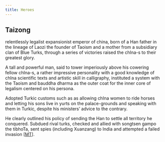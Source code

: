 ```yaml
---
title: Heroes
---
```


## Taizong
relentlessly legalist expansionist emperor of china,  born of a Han father in the lineage of Laozi the founder of Taoism and a mother from a subsidiary clan of Blue Turks, through a series of victories raised the chIna-s to their greatest glory. 

A tall and powerful man, said to tower imperiously above his cowering fellow chIna-s, a rather impressive personality with a good knowledge of chIna scientific texts and artistic skill in calligraphy, instituted a system with the Taoism and bauddha dharma as the outer coat for the inner core of legalism centered on his persona.

Adopted Turkic customs such as as allowing chIna women to ride horses and letting his sons live in yurts on the palace-grounds and speaking with them in Turkic, despite his ministers’ advice to the contrary. 

He clearly outlined his policy of sending the Han to settle all territory he conquered. Subdued rival turks, checked and allied with songtsen gampo the tibhoTa, sent spies (including Xuanzang) to India and attempted a failed invasion \[[MT](https://manasataramgini.wordpress.com/2013/12/26/the-successors-of-the-kaunteya-s-in-the-national-memory-of-bharata-s-and-bhota-s-and-related-discursions/)\].
